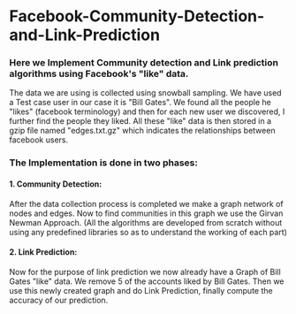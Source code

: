 # Facebook-Community-Detection-and-Link-Prediction

### Here we Implement Community detection and Link prediction algorithms using Facebook's "like" data.


The data we are using is collected using snowball sampling. We have used a Test case user in our case it is "Bill Gates". We found all the people he "likes" (facebook terminology) and then for each new user we discovered, I further find the people they liked.
All these "like" data is then stored in a gzip file named "edges.txt.gz" which indicates the relationships between facebook users. 

### The Implementation is done in two phases:
#### 1. Community Detection:

After the data collection process is completed we make a graph network of nodes and edges. Now to find communities in this graph we use the Girvan Newman Approach. 
(All the algorithms are developed from scratch without using any predefined libraries so as to understand the working of each part)

#### 2. Link Prediction:

Now for the purpose of link prediction we now already have a Graph of Bill Gates "like" data. 
We remove 5 of the accounts liked by Bill Gates.
Then we use this newly created graph and do Link Prediction, finally compute the accuracy of our prediction. 
